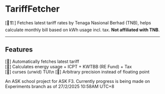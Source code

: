 # TariffFetcher

[🚧🏗️] Fetches latest tariff rates by Tenaga Nasional Berhad (TNB), helps calculate monthly bill based on kWh usage incl. tax. **Not affiliated with TNB**.

---

## Features

[🚧] Automatically fetches latest tariff\
[🚧] Calculates energy usage + ICPT + KWTBB (RE Fund) + Tax\
[🚧] curses (urwid) TUI\n
[🚧] Arbitrary precision instead of floating point

An ASK school project for ASK F3. Currently progress is being made on Experiments branch as of 27/2/2025 10:58AM UTC+8
